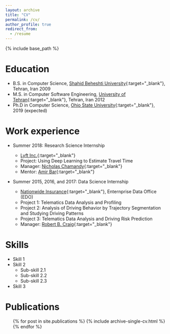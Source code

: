 ```yaml
---
layout: archive
title: "CV"
permalink: /cv/
author_profile: true
redirect_from:
  - /resume
---
```


{% include base_path %}

Education
======
* B.S. in Computer Science, [Shahid Beheshti University](http://en.sbu.ac.ir/SitePages/Home.aspx){:target="_blank"}, Tehran, Iran 2009
* M.S. in Computer Software Engineering, [University of Tehran](https://ut.ac.ir/en){:target="_blank"}, Tehran, Iran 2012
* Ph.D in Computer Science, [Ohio State University](https://osu.edu){:target="_blank"}, 2019 (expected)

Work experience
======
* Summer 2018: Research Science Internship
  * [Lyft Inc.](https://www.lyft.com){:target="_blank"} 
  * Project: Using Deep Learning to Estimate Travel Time
  * Manager: [Nicholas Chamandy](https://www.linkedin.com/in/nicholas-chamandy-31672b30/){:target="_blank"} 
  * Mentor: [Amir Bar](https://www.linkedin.com/in/amir-bar-bracha-6080545/){:target="_blank"} 

* Summer 2015, 2016, and 2017: Data Science Internship
  * [Nationwide Insurance](https://www.nationwide.com/){:target="_blank"}, Enternprise Data Office (EDO)
  * Project 1: Telematics Data Analysis and Profiling
  * Project 2: Analysis of Driving Behavior by Trajectory Segmentation and Studying Driving Patterns
  * Project 3: Telematics Data Analysis and Driving Risk Prediction
  * Manager: [Robert B. Craig](https://www.linkedin.com/in/bruce-craig-b7504b1/){:target="_blank"} 
    
  
Skills
======
* Skill 1
* Skill 2
  * Sub-skill 2.1
  * Sub-skill 2.2
  * Sub-skill 2.3
* Skill 3

Publications
======
  <ul>{% for post in site.publications %}
    {% include archive-single-cv.html %}
  {% endfor %}</ul>
  
<!--

Talks
======
  <ul>{% for post in site.talks %}
    {% include archive-single-talk-cv.html %}
  {% endfor %}</ul>
  
Teaching
======
  <ul>{% for post in site.teaching %}
    {% include archive-single-cv.html %}
  {% endfor %}</ul>  
  
Service and leadership
======
* Currently signed in to 43 different slack teams   -->


